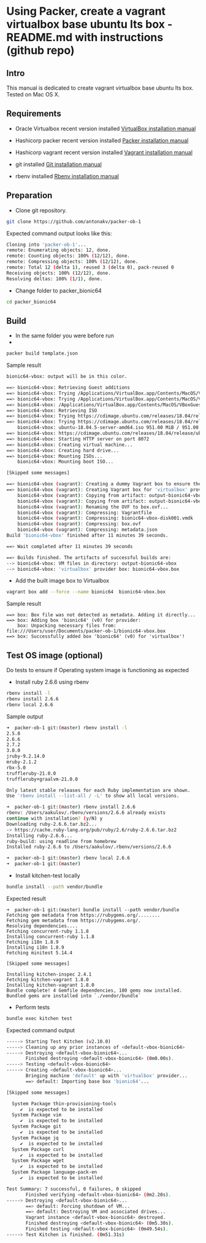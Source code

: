 # Using Packer, create a vagrant virtualbox base ubuntu lts box - README.md with instructions (github repo)

## Intro
This manual is dedicated to create vagrant virtualbox base ubuntu lts box. Tested on Mac OS X.

## Requirements
- Oracle Virtualbox recent version installed
[VirtualBox installation manual](https://www.virtualbox.org/manual/ch01.html#intro-installing)

- Hashicorp packer recent version installed
[Packer installation manual](https://learn.hashicorp.com/tutorials/packer/getting-started-install)

- Hashicorp vagrant recent version installed
[Vagrant installation manual](https://learn.hashicorp.com/tutorials/vagrant/getting-started-install)

- git installed
[Git installation manual](https://git-scm.com/download/mac)

- rbenv installed
[Rbenv installation manual](https://github.com/rbenv/rbenv#installation)

## Preparation 
- Clone git repository. 

```bash
git clone https://github.com/antonakv/packer-ob-1
```

Expected command output looks like this:

```bash
Cloning into 'packer-ob-1'...
remote: Enumerating objects: 12, done.
remote: Counting objects: 100% (12/12), done.
remote: Compressing objects: 100% (12/12), done.
remote: Total 12 (delta 1), reused 3 (delta 0), pack-reused 0
Receiving objects: 100% (12/12), done.
Resolving deltas: 100% (1/1), done.
```

- Change folder to packer_bionic64 

```bash
cd packer_bionic64
```

## Build
- In the same folder you were before run 
- 
```bash
packer build template.json
```

Sample result

```bash
bionic64-vbox: output will be in this color.

==> bionic64-vbox: Retrieving Guest additions
==> bionic64-vbox: Trying /Applications/VirtualBox.app/Contents/MacOS/VBoxGuestAdditions.iso
==> bionic64-vbox: Trying /Applications/VirtualBox.app/Contents/MacOS/VBoxGuestAdditions.iso
==> bionic64-vbox: /Applications/VirtualBox.app/Contents/MacOS/VBoxGuestAdditions.iso => /Applications/VirtualBox.app/Contents/MacOS/VBoxGuestAdditions.iso
==> bionic64-vbox: Retrieving ISO
==> bionic64-vbox: Trying https://cdimage.ubuntu.com/releases/18.04/release/ubuntu-18.04.5-server-amd64.iso
==> bionic64-vbox: Trying https://cdimage.ubuntu.com/releases/18.04/release/ubuntu-18.04.5-server-amd64.iso?checksum=sha256%3A8c5fc24894394035402f66f3824beb7234b757dd2b5531379cb310cedfdf0996
    bionic64-vbox: ubuntu-18.04.5-server-amd64.iso 951.00 MiB / 951.00 MiB [===================================================================] 100.00% 2m17s
==> bionic64-vbox: https://cdimage.ubuntu.com/releases/18.04/release/ubuntu-18.04.5-server-amd64.iso?checksum=sha256%3A8c5fc24894394035402f66f3824beb7234b757dd2b5531379cb310cedfdf0996 => /Users/aakulov/Documents/hashicorp/test/packer-ob-1/packer_cache/a37af95ab12e665ba168128cde2f3662740b21a2.iso
==> bionic64-vbox: Starting HTTP server on port 8072
==> bionic64-vbox: Creating virtual machine...
==> bionic64-vbox: Creating hard drive...
==> bionic64-vbox: Mounting ISOs...
    bionic64-vbox: Mounting boot ISO...

[Skipped some messages]

==> bionic64-vbox (vagrant): Creating a dummy Vagrant box to ensure the host system can create one correctly
==> bionic64-vbox (vagrant): Creating Vagrant box for 'virtualbox' provider
    bionic64-vbox (vagrant): Copying from artifact: output-bionic64-vbox/bionic64-vbox-disk001.vmdk
    bionic64-vbox (vagrant): Copying from artifact: output-bionic64-vbox/bionic64-vbox.ovf
    bionic64-vbox (vagrant): Renaming the OVF to box.ovf...
    bionic64-vbox (vagrant): Compressing: Vagrantfile
    bionic64-vbox (vagrant): Compressing: bionic64-vbox-disk001.vmdk
    bionic64-vbox (vagrant): Compressing: box.ovf
    bionic64-vbox (vagrant): Compressing: metadata.json
Build 'bionic64-vbox' finished after 11 minutes 39 seconds.

==> Wait completed after 11 minutes 39 seconds

==> Builds finished. The artifacts of successful builds are:
--> bionic64-vbox: VM files in directory: output-bionic64-vbox
--> bionic64-vbox: 'virtualbox' provider box: bionic64-vbox.box
```

- Add the built image box to Virtualbox

```bash
vagrant box add --force --name bionic64  bionic64-vbox.box
```

Sample result
```
==> box: Box file was not detected as metadata. Adding it directly...
==> box: Adding box 'bionic64' (v0) for provider: 
    box: Unpacking necessary files from: file:///Users/user/Documents/packer-ob-1/bionic64-vbox.box
==> box: Successfully added box 'bionic64' (v0) for 'virtualbox'!
```

## Test OS image (optional)
Do tests to ensure if Operating system image is functioning as expected

- Install ruby 2.6.6 using rbenv

```bash
rbenv install -l
rbenv install 2.6.6
rbenv local 2.6.6 
```

Sample output

```bash
➜  packer-ob-1 git:(master) rbenv install -l
2.5.8
2.6.6
2.7.2
3.0.0
jruby-9.2.14.0
mruby-2.1.2
rbx-5.0
truffleruby-21.0.0
truffleruby+graalvm-21.0.0

Only latest stable releases for each Ruby implementation are shown.
Use 'rbenv install --list-all / -L' to show all local versions.

➜  packer-ob-1 git:(master) rbenv install 2.6.6
rbenv: /Users/aakulov/.rbenv/versions/2.6.6 already exists
continue with installation? (y/N) y
Downloading ruby-2.6.6.tar.bz2...
-> https://cache.ruby-lang.org/pub/ruby/2.6/ruby-2.6.6.tar.bz2
Installing ruby-2.6.6...
ruby-build: using readline from homebrew
Installed ruby-2.6.6 to /Users/aakulov/.rbenv/versions/2.6.6

➜  packer-ob-1 git:(master) rbenv local 2.6.6 
➜  packer-ob-1 git:(master) 
```

- Install kitchen-test locally
```bash
bundle install --path vendor/bundle
```

Expected result

```
➜  packer-ob-1 git:(master) bundle install --path vendor/bundle
Fetching gem metadata from https://rubygems.org/........
Fetching gem metadata from https://rubygems.org/.
Resolving dependencies....
Fetching concurrent-ruby 1.1.8
Installing concurrent-ruby 1.1.8
Fetching i18n 1.8.9
Installing i18n 1.8.9
Fetching minitest 5.14.4

[Skipped some messages]

Installing kitchen-inspec 2.4.1
Fetching kitchen-vagrant 1.8.0
Installing kitchen-vagrant 1.8.0
Bundle complete! 4 Gemfile dependencies, 180 gems now installed.
Bundled gems are installed into `./vendor/bundle`
```
- Perform tests
```bash
bundle exec kitchen test
```

Expected command output
```bash
-----> Starting Test Kitchen (v2.10.0)
-----> Cleaning up any prior instances of <default-vbox-bionic64>
-----> Destroying <default-vbox-bionic64>...
       Finished destroying <default-vbox-bionic64> (0m0.00s).
-----> Testing <default-vbox-bionic64>
-----> Creating <default-vbox-bionic64>...
       Bringing machine 'default' up with 'virtualbox' provider...
       ==> default: Importing base box 'bionic64'...

[Skipped some messages]

  System Package thin-provisioning-tools
     ✔  is expected to be installed
  System Package vim
     ✔  is expected to be installed
  System Package git
     ✔  is expected to be installed
  System Package jq
     ✔  is expected to be installed
  System Package curl
     ✔  is expected to be installed
  System Package wget
     ✔  is expected to be installed
  System Package language-pack-en
     ✔  is expected to be installed

Test Summary: 7 successful, 0 failures, 0 skipped
       Finished verifying <default-vbox-bionic64> (0m2.20s).
-----> Destroying <default-vbox-bionic64>...
       ==> default: Forcing shutdown of VM...
       ==> default: Destroying VM and associated drives...
       Vagrant instance <default-vbox-bionic64> destroyed.
       Finished destroying <default-vbox-bionic64> (0m5.30s).
       Finished testing <default-vbox-bionic64> (0m49.54s).
-----> Test Kitchen is finished. (0m51.31s)

```
